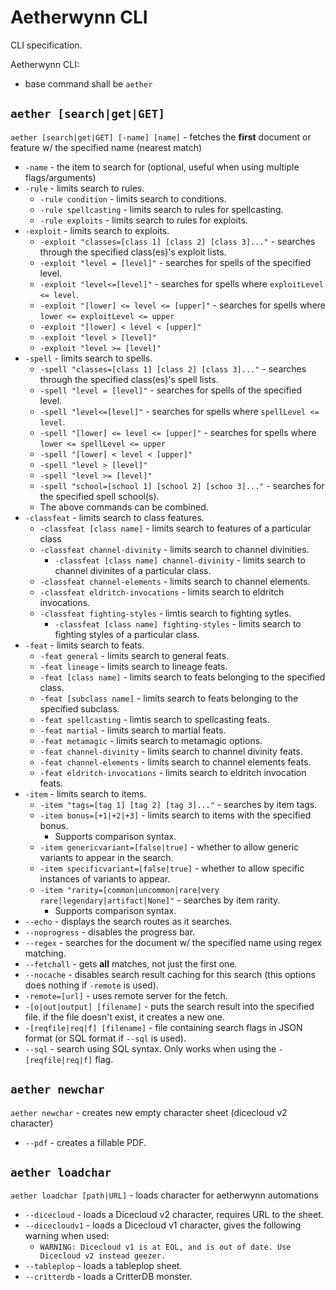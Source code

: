 # Aetherwynn CLI

CLI specification.

Aetherwynn CLI:
* base command shall be `aether`

## `aether [search|get|GET]`

`aether [search|get|GET] [-name] [name]` - fetches the **first** document or feature w/ the specified name (nearest match)
* `-name` - the item to search for (optional, useful when using multiple flags/arguments)
* `-rule` - limits search to rules.
  * `-rule condition` - limits search to conditions.
  * `-rule spellcasting` - limits search to rules for spellcasting.
  * `-rule exploits` - limits search to rules for exploits.
* `-exploit` - limits search to exploits.
  * `-exploit "classes=[class 1] [class 2] [class 3]..."` - searches through the specified class(es)'s exploit lists.
  * `-exploit "level = [level]"` - searches for spells of the specified level.
  * `-exploit "level<=[level]"` - searches for spells where `exploitLevel <= level`.
  * `-exploit "[lower] <= level <= [upper]"` - searches for spells where `lower <= exploitLevel <= upper`
  * `-exploit "[lower] < level < [upper]"`
  * `-exploit "level > [level]"`
  * `-exploit "level >= [level]"`
* `-spell` - limits search to spells.
  * `-spell "classes=[class 1] [class 2] [class 3]..."` - searches through the specified class(es)'s spell lists.
  * `-spell "level = [level]"` - searches for spells of the specified level.
  * `-spell "level<=[level]"` - searches for spells where `spellLevel <= level`.
  * `-spell "[lower] <= level <= [upper]"` - searches for spells where `lower <= spellLevel <= upper`
  * `-spell "[lower] < level < [upper]"`
  * `-spell "level > [level]"`
  * `-spell "level >= [level]"`
  * `-spell "school=[school 1] [school 2] [schoo 3]..."` - searches for the specified spell school(s).
  * The above commands can be combined.
* `-classfeat` - limits search to class features.
  * `-classfeat [class name]` - limits search to features of a particular class
  * `-classfeat channel-divinity` - limits search to channel divinities.
    * `-classfeat [class name] channel-divinity` - limits search to channel divinites of a particular class.
  * `-classfeat channel-elements` - limits search to channel elements.
  * `-classfeat eldritch-invocations` - limits search to eldritch invocations.
  * `-classfeat fighting-styles` - limtis search to fighting sytles.
    * `-classfeat [class name] fighting-styles` - limits search to fighting styles of a particular class.
* `-feat` - limits search to feats.
  * `-feat general` - limits search to general feats.
  * `-feat lineage` - limits search to lineage feats.
  * `-feat [class name]` - limits search to feats belonging to the specified class.
  * `-feat [subclass name]` - limits search to feats belonging to the specified subclass.
  * `-feat spellcasting` - limtis search to spellcasting feats.
  * `-feat martial` - limits search to martial feats.
  * `-feat metamagic` - limits search to metamagic options.
  * `-feat channel-divinity` - limits search to channel divinity feats.
  * `-feat channel-elements` - limits search to channel elements feats.
  * `-feat eldritch-invocations` - limits search to eldritch invocation feats.
* `-item` - limits search to items.
  * `-item "tags=[tag 1] [tag 2] [tag 3]..."` - searches by item tags.
  * `-item bonus=[+1|+2|+3]` - limits search to items with the specified bonus.
    * Supports comparison syntax.
  * `-item genericvariant=[false|true]` - whether to allow generic variants to appear in the search.
  * `-item specificvariant=[false|true]` - whether to allow specific instances of variants to appear.
  * `-item "rarity=[common|uncommon|rare|very rare|legendary|artifact|None]"` - searches by item rarity.
    * Supports comparison syntax.
* `--echo` - displays the search routes as it searches.
* `--noprogress` - disables the progress bar.
* `--regex` - searches for the document w/ the specified name using regex matching.
* `--fetchall` - gets **all** matches, not just the first one.
* `--nocache` - disables search result caching for this search (this options does nothing if `-remote` is used).
* `-remote=[url]` - uses remote server for the fetch.
* `-[o|out|output] [filename]` - puts the search result into the specified file. if the file doesn't exist, it creates a new one.
* `-[reqfile|req|f] [filename]` - file containing search flags in JSON format (or SQL format if `--sql` is used).
* `--sql` - search using SQL syntax. Only works when using the `-[reqfile|req|f]` flag.

## `aether newchar`

`aether newchar` - creates new empty character sheet (dicecloud v2 character)
* `--pdf` - creates a fillable PDF.

## `aether loadchar`

`aether loadchar [path|URL]` - loads character for aetherwynn automations
* `--dicecloud` - loads a Dicecloud v2 character, requires URL to the sheet.
* `--dicecloudv1` - loads a Dicecloud v1 character, gives the following warning when used:
  * `WARNING: Dicecloud v1 is at EOL, and is out of date. Use Dicecloud v2 instead geezer.`
* `--tableplop` - loads a tableplop sheet.
* `--critterdb` - loads a CritterDB monster.
